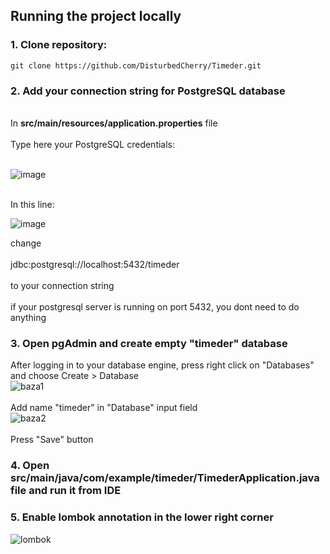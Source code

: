 ## Running the project locally

### 1. Clone repository: 
```
git clone https://github.com/DisturbedCherry/Timeder.git
```

### 2. Add your connection string for PostgreSQL database 
<br>
In <strong>src/main/resources/application.properties</strong> file 
<br>
<br>
Type here your PostgreSQL credentials:
<br>
<br>

![image](https://github.com/DisturbedCherry/Timeder/assets/105653616/6a76dedf-4047-4e05-8f61-1b255662a9b4)
<br>
<br>

In this line:

![image](https://github.com/DisturbedCherry/Timeder/assets/105653616/5490259f-c5b4-473d-a2f7-9f24bd874e20)

change 
<br><br> jdbc:postgresql://localhost:5432/timeder
<br><br> to your connection string
<br><br> if your postgresql server is running on port 5432, you dont need to do anything

### 3. Open pgAdmin and create empty "timeder" database 

After logging in to your database engine, press right click on "Databases" and choose Create > Database
<br>
![baza1](https://github.com/DisturbedCherry/Timeder/assets/105653616/2de0a07f-e745-40b7-b9c4-2ead58ec07db)
<br><br>
Add name "timeder" in "Database" input field
<br>
![baza2](https://github.com/DisturbedCherry/Timeder/assets/105653616/8aa390f0-f1b9-45cd-ba66-d50c352bceec)
<br><br> 
Press "Save" button

### 4. Open src/main/java/com/example/timeder/TimederApplication.java file and run it from IDE

### 5. Enable lombok annotation in the lower right corner
![lombok](https://github.com/DisturbedCherry/Timeder/assets/105653616/df93cbf5-8d56-473c-b6f8-179391aa5917)
